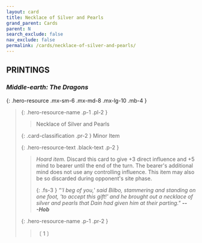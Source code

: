 ```yaml
---
layout: card
title: Necklace of Silver and Pearls
grand_parent: Cards
parent: N
search_exclude: false
nav_exclude: false
permalink: /cards/necklace-of-silver-and-pearls/
---
```


## PRINTINGS


### _Middle-earth: The Dragons_

{: .hero-resource .mx-sm-6 .mx-md-8 .mx-lg-10 .mb-4 }
> {: .hero-resource-name .p-1 .pl-2 }
> > <div class="card-mp"></div>
> > <div class="card-name">Necklace of Silver and Pearls</div>
>
> {: .card-classification .pr-2 }
> Minor Item
>
> {: .hero-resource-text .black-text .p-2 }
> > _Hoard item._ Discard this card to give +3 direct influence and +5 mind to bearer until the end of the turn. The bearer's additional mind does not use any controlling influence. This item may also be so discarded during opponent's site phase. 
> > 
> > {: .fs-3 } 
> > _“‘I beg of you,' said Bilbo, stammering and standing on one foot, 'to accept this gift!' and he brought out a necklace of silver and pearls that Dain had given him at their parting."_ ***---&#65279;Hob*** 
> 
> {: .hero-resource-name .p-1 .pr-2 }
> > <div class="card-shield"></div>
> > <div class="card-corruption">〔 1 〕</div>
